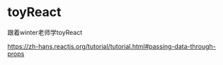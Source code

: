 # toyReact
跟着winter老师学toyReact

https://zh-hans.reactjs.org/tutorial/tutorial.html#passing-data-through-props
